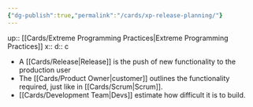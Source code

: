 ```yaml
---
{"dg-publish":true,"permalink":"/cards/xp-release-planning/"}
---
```


up:: [[Cards/Extreme Programming Practices\|Extreme Programming Practices]] 
x:: 
d:: c


- A [[Cards/Release\|Release]] is the push of new functionality to the production user
- ﻿﻿The [[Cards/Product Owner\|customer]] outlines the functionality required, just like in [[Cards/Scrum\|Scrum]]. 
- [[Cards/Development Team\|Devs]] estimate how difficult it is to build.